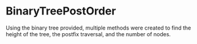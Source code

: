 # BinaryTreePostOrder

Using the binary tree provided, multiple methods were created to find the height of the tree, the postfix traversal, and the number of nodes.
